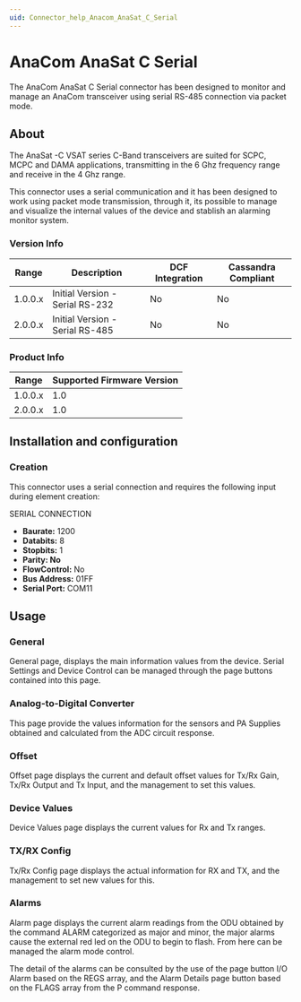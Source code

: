 ```yaml
---
uid: Connector_help_Anacom_AnaSat_C_Serial
---
```


# AnaCom AnaSat C Serial

The AnaCom AnaSat C Serial connector has been designed to monitor and manage an AnaCom transceiver using serial RS-485 connection via packet mode.

## About

The AnaSat -C VSAT series C-Band transceivers are suited for SCPC, MCPC and DAMA applications, transmitting in the 6 Ghz frequency range and receive in the 4 Ghz range.

This connector uses a serial communication and it has been designed to work using packet mode transmission, through it, its possible to manage and visualize the internal values of the device and stablish an alarming monitor system.

### Version Info

| **Range** | **Description**                 | **DCF Integration** | **Cassandra Compliant** |
|------------------|---------------------------------|---------------------|-------------------------|
| 1.0.0.x          | Initial Version - Serial RS-232 | No                  | No                      |
| 2.0.0.x          | Initial Version - Serial RS-485 | No                  | No                      |

### Product Info

| Range | Supported Firmware Version |
|------------------|-----------------------------|
| 1.0.0.x          | 1.0                         |
| 2.0.0.x          | 1.0                         |

## Installation and configuration

### Creation

This connector uses a serial connection and requires the following input during element creation:

SERIAL CONNECTION

- **Baurate:** 1200
- **Databits:** 8
- **Stopbits:** 1
- **Parity: No**
- **FlowControl:** No
- **Bus Address:** 01FF
- **Serial Port:** COM11

## Usage

### General

General page, displays the main information values from the device. Serial Settings and Device Control can be managed through the page buttons contained into this page.

### Analog-to-Digital Converter

This page provide the values information for the sensors and PA Supplies obtained and calculated from the ADC circuit response.

### Offset

Offset page displays the current and default offset values for Tx/Rx Gain, Tx/Rx Output and Tx Input, and the management to set this values.

### Device Values

Device Values page displays the current values for Rx and Tx ranges.

### TX/RX Config

Tx/Rx Config page displays the actual information for RX and TX, and the management to set new values for this.

### Alarms

Alarm page displays the current alarm readings from the ODU obtained by the command ALARM categorized as major and minor, the major alarms cause the external red led on the ODU to begin to flash. From here can be managed the alarm mode control.

The detail of the alarms can be consulted by the use of the page button I/O Alarm based on the REGS array, and the Alarm Details page button based on the FLAGS array from the P command response.
